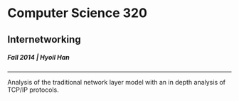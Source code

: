 # Computer Science 320
## Internetworking
##### Fall 2014 | Hyoil Han

---

Analysis of the traditional network layer model with an in depth analysis of TCP/IP protocols.